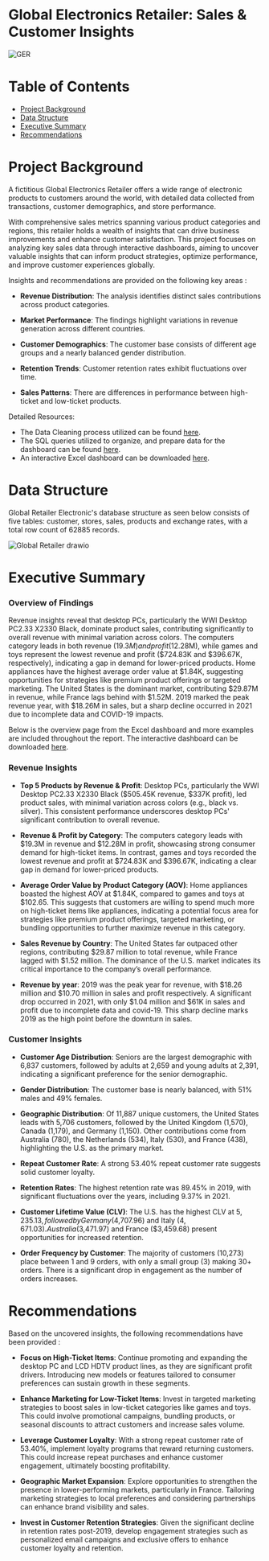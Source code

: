 # Global Electronics Retailer: Sales & Customer Insights
![GER](https://github.com/user-attachments/assets/629f0843-71de-4393-860e-9287349b0080)

# Table of Contents
* [Project Background](#project-background)
* [Data Structure](#data-structure)
* [Executive Summary](#executive-summary)
* [Recommendations](#recommendations)

# Project Background 
A fictitious Global Electronics Retailer offers a wide range of electronic products to customers around the world, with detailed data collected from transactions, customer demographics, and store performance.

With comprehensive sales metrics spanning various product categories and regions, this retailer holds a wealth of insights that can drive business improvements and enhance customer satisfaction. This project focuses on analyzing key sales data through interactive dashboards, aiming to uncover valuable insights that can inform product strategies, optimize performance, and improve customer experiences globally.

Insights and recommendations are provided on the following key areas : 
- **Revenue Distribution**: The analysis identifies distinct sales contributions across product categories.

- **Market Performance**: The findings highlight variations in revenue generation across different countries.

- **Customer Demographics**: The customer base consists of different age groups and a nearly balanced gender distribution.

- **Retention Trends**: Customer retention rates exhibit fluctuations over time.

- **Sales Patterns**: There are differences in performance between high-ticket and low-ticket products.

Detailed Resources: 

- The Data Cleaning process utilized can be found [here](https://github.com/karlyndiary/Optimizing-Global-Electronics-Retailer-Sales-Insights/tree/main/%5B01%5D%20ETL). 
- The SQL queries utilized to organize, and prepare data for the dashboard can be found [here](https://github.com/karlyndiary/Optimizing-Global-Electronics-Retailer-Sales-Insights/tree/main/%5B02%5D%20SQL). 
- An interactive Excel dashboard can be downloaded [here](https://github.com/karlyndiary/Optimizing-Global-Electronics-Retailer-Sales-Insights/tree/main/%5B03%5D%20Excel%20Dashboard).

# Data Structure

Global Retailer Electronic's database structure as seen below consists of five tables: customer, stores, sales, products and exchange rates, with a total row count of 62885 records.

![Global Retailer drawio](https://github.com/user-attachments/assets/491b8e36-4b9b-459f-a757-1b6c30978c20)

# Executive Summary 

### Overview of Findings 

Revenue insights reveal that desktop PCs, particularly the WWI Desktop PC2.33 X2330 Black, dominate product sales, contributing significantly to overall revenue with minimal variation across colors. The computers category leads in both revenue ($19.3M) and profit ($12.28M), while games and toys represent the lowest revenue and profit ($724.83K and $396.67K, respectively), indicating a gap in demand for lower-priced products. Home appliances have the highest average order value at $1.84K, suggesting opportunities for strategies like premium product offerings or targeted marketing. The United States is the dominant market, contributing $29.87M in revenue, while France lags behind with $1.52M. 2019 marked the peak revenue year, with $18.26M in sales, but a sharp decline occurred in 2021 due to incomplete data and COVID-19 impacts.

Below is the overview page from the Excel dashboard and more examples are included throughout the report. The interactive dashboard can be downloaded [here](https://github.com/karlyndiary/Optimizing-Global-Electronics-Retailer-Sales-Insights/tree/main/%5B03%5D%20Excel%20Dashboard).

### Revenue Insights

- **Top 5 Products by Revenue & Profit**: Desktop PCs, particularly the WWI Desktop PC2.33 X2330 Black ($505.45K revenue, $337K profit), led product sales, with minimal variation across colors (e.g., black vs. silver). This consistent performance underscores desktop PCs' significant contribution to overall revenue.

- **Revenue & Profit by Category**: The computers category leads with $19.3M in revenue and $12.28M in profit, showcasing strong consumer demand for high-ticket items. In contrast, games and toys recorded the lowest revenue and profit at $724.83K and $396.67K, indicating a clear gap in demand for lower-priced products.

- **Average Order Value by Product Category (AOV)**: Home appliances boasted the highest AOV at $1.84K, compared to games and toys at $102.65. This suggests that customers are willing to spend much more on high-ticket items like appliances, indicating a potential focus area for strategies like premium product offerings, targeted marketing, or bundling opportunities to further maximize revenue in this category.

- **Sales Revenue by Country**: The United States far outpaced other regions, contributing $29.87 million to total revenue, while France lagged with $1.52 million. The dominance of the U.S. market indicates its critical importance to the company’s overall performance.

- **Revenue by year**: 2019 was the peak year for revenue, with $18.26 million and $10.70 million in sales and profit respectively. A significant drop occurred in 2021, with only $1.04 million and $61K in sales and profit due to incomplete data and covid-19. This sharp decline marks 2019 as the high point before the downturn in sales.


### Customer Insights
- **Customer Age Distribution**: Seniors are the largest demographic with 6,837 customers, followed by adults at 2,659 and young adults at 2,391, indicating a significant preference for the senior demographic.

- **Gender Distribution**: The customer base is nearly balanced, with 51% males and 49% females.

- **Geographic Distribution**: Of 11,887 unique customers, the United States leads with 5,706 customers, followed by the United Kingdom (1,570), Canada (1,179), and Germany (1,150). Other contributions come from Australia (780), the Netherlands (534), Italy (530), and France (438), highlighting the U.S. as the primary market.

- **Repeat Customer Rate**: A strong 53.40% repeat customer rate suggests solid customer loyalty.

- **Retention Rates**: The highest retention rate was 89.45% in 2019, with significant fluctuations over the years, including 9.37% in 2021.

- **Customer Lifetime Value (CLV)**: The U.S. has the highest CLV at $5,235.13, followed by Germany ($4,707.96) and Italy ($4,671.03). Australia ($3,471.97) and France ($3,459.68) present opportunities for increased retention.

- **Order Frequency by Customer**: The majority of customers (10,273) place between 1 and 9 orders, with only a small group (3) making 30+ orders. There is a significant drop in engagement as the number of orders increases.

# Recommendations

Based on the uncovered insights, the following recommendations have been provided : 

- **Focus on High-Ticket Items**: Continue promoting and expanding the desktop PC and LCD HDTV product lines, as they are significant profit drivers. Introducing new models or features tailored to consumer preferences can sustain growth in these segments.

- **Enhance Marketing for Low-Ticket Items**: Invest in targeted marketing strategies to boost sales in low-ticket categories like games and toys. This could involve promotional campaigns, bundling products, or seasonal discounts to attract customers and increase sales volume.

- **Leverage Customer Loyalty**: With a strong repeat customer rate of 53.40%, implement loyalty programs that reward returning customers. This could increase repeat purchases and enhance customer engagement, ultimately boosting profitability.

- **Geographic Market Expansion**: Explore opportunities to strengthen the presence in lower-performing markets, particularly in France. Tailoring marketing strategies to local preferences and considering partnerships can enhance brand visibility and sales.

- **Invest in Customer Retention Strategies**: Given the significant decline in retention rates post-2019, develop engagement strategies such as personalized email campaigns and exclusive offers to enhance customer loyalty and retention.
